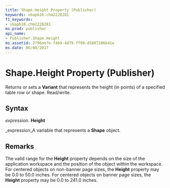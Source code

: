```yaml
---
title: Shape.Height Property (Publisher)
keywords: vbapb10.chm2228281
f1_keywords:
- vbapb10.chm2228281
ms.prod: publisher
api_name:
- Publisher.Shape.Height
ms.assetid: 2796ae7e-f4b9-4d79-ff98-d5807286b41e
ms.date: 06/08/2017
---
```



# Shape.Height Property (Publisher)

Returns or sets a **Variant** that represents the height (in points) of a specified table row or shape. Read/write.


## Syntax

 _expression_. **Height**

 _expression_A variable that represents a **Shape** object.


## Remarks

The valid range for the **Height** property depends on the size of the application workspace and the position of the object within the workspace. For centered objects on non-banner page sizes, the **Height** property may be 0.0 to 50.0 inches. For centered objects on banner page sizes, the **Height** property may be 0.0 to 241.0 inches.


